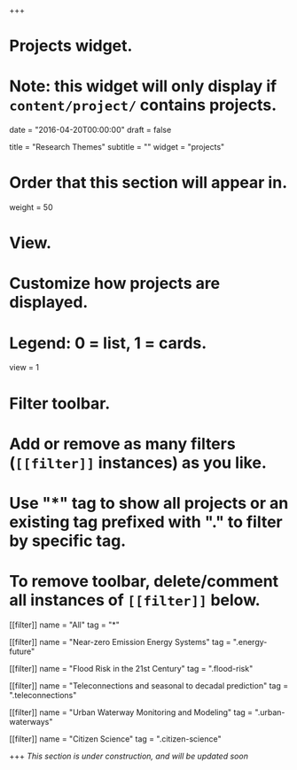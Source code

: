 +++
# Projects widget.
# Note: this widget will only display if `content/project/` contains projects.

date = "2016-04-20T00:00:00"
draft = false

title = "Research Themes"
subtitle = ""
widget = "projects"

# Order that this section will appear in.
weight = 50

# View.
# Customize how projects are displayed.
# Legend: 0 = list, 1 = cards.
view = 1

# Filter toolbar.
# Add or remove as many filters (`[[filter]]` instances) as you like.
# Use "*" tag to show all projects or an existing tag prefixed with "." to filter by specific tag.
# To remove toolbar, delete/comment all instances of `[[filter]]` below.
[[filter]]
  name = "All"
  tag = "*"

[[filter]]
  name = "Near-zero Emission Energy Systems"
  tag = ".energy-future"

[[filter]]
  name = "Flood Risk in the 21st Century"
  tag = ".flood-risk"

[[filter]]
  name = "Teleconnections and seasonal to decadal prediction"
  tag = ".teleconnections"

[[filter]]
  name = "Urban Waterway Monitoring and Modeling"
  tag = ".urban-waterways"
  
[[filter]]
  name = "Citizen Science"
  tag = ".citizen-science"

+++
*This section is under construction, and will be updated soon*
